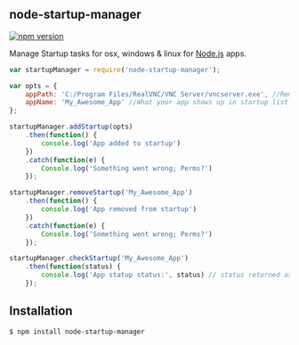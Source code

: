 node-startup-manager
--------------

[![npm version](https://badge.fury.io/js/node-startup-manager.svg)](http://badge.fury.io/js/node-startup-manager)



Manage Startup tasks for osx, windows & linux for [Node.js](http://nodejs.org) apps.


```js
var startupManager = require('node-startup-manager');

var opts = {
    appPath: 'C:/Program Files/RealVNC/VNC Server/vncserver.exe', //Remeber to path.normalize() any path to make sure its os compatable 
    appName: 'My_Awesome_App' //What your app shows up in startup list
};

startupManager.addStartup(opts)
    .then(function() {
        console.log('App added to startup')
    })
    .catch(function(e) {
        Console.log('Something went wrong; Perms?')
    });

startupManager.removeStartup('My_Awesome_App')
    .then(function() {
        console.log('App removed from startup')
    })
    .catch(function(e) {
        Console.log('Something went wrong; Perms?')
    });

startupManager.checkStartup('My_Awesome_App')
    .then(function(status) {
        console.log('App statup status:', status) // status returned as a boolen
    });

```

## Installation

```bash
$ npm install node-startup-manager
```
